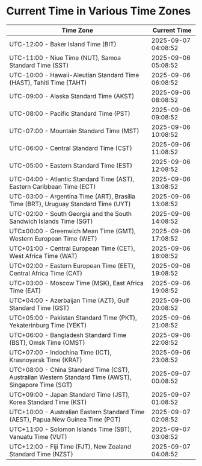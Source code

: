 # Current Time in Various Time Zones

| Time Zone | Current Time |
|-----------|--------------|
| UTC-12:00 - Baker Island Time (BIT) | 2025-09-07 04:08:52 |
| UTC-11:00 - Niue Time (NUT), Samoa Standard Time (SST) | 2025-09-06 05:08:52 |
| UTC-10:00 - Hawaii-Aleutian Standard Time (HAST), Tahiti Time (TAHT) | 2025-09-06 06:08:52 |
| UTC-09:00 - Alaska Standard Time (AKST) | 2025-09-06 08:08:52 |
| UTC-08:00 - Pacific Standard Time (PST) | 2025-09-06 09:08:52 |
| UTC-07:00 - Mountain Standard Time (MST) | 2025-09-06 10:08:52 |
| UTC-06:00 - Central Standard Time (CST) | 2025-09-06 11:08:52 |
| UTC-05:00 - Eastern Standard Time (EST) | 2025-09-06 12:08:52 |
| UTC-04:00 - Atlantic Standard Time (AST), Eastern Caribbean Time (ECT) | 2025-09-06 13:08:52 |
| UTC-03:00 - Argentina Time (ART), Brasília Time (BRT), Uruguay Standard Time (UYT) | 2025-09-06 13:08:52 |
| UTC-02:00 - South Georgia and the South Sandwich Islands Time (SGT) | 2025-09-06 14:08:52 |
| UTC±00:00 - Greenwich Mean Time (GMT), Western European Time (WET) | 2025-09-06 17:08:52 |
| UTC+01:00 - Central European Time (CET), West Africa Time (WAT) | 2025-09-06 18:08:52 |
| UTC+02:00 - Eastern European Time (EET), Central Africa Time (CAT) | 2025-09-06 19:08:52 |
| UTC+03:00 - Moscow Time (MSK), East Africa Time (EAT) | 2025-09-06 19:08:52 |
| UTC+04:00 - Azerbaijan Time (AZT), Gulf Standard Time (GST) | 2025-09-06 20:08:52 |
| UTC+05:00 - Pakistan Standard Time (PKT), Yekaterinburg Time (YEKT) | 2025-09-06 21:08:52 |
| UTC+06:00 - Bangladesh Standard Time (BST), Omsk Time (OMST) | 2025-09-06 22:08:52 |
| UTC+07:00 - Indochina Time (ICT), Krasnoyarsk Time (KRAT) | 2025-09-06 23:08:52 |
| UTC+08:00 - China Standard Time (CST), Australian Western Standard Time (AWST), Singapore Time (SGT) | 2025-09-07 00:08:52 |
| UTC+09:00 - Japan Standard Time (JST), Korea Standard Time (KST) | 2025-09-07 01:08:52 |
| UTC+10:00 - Australian Eastern Standard Time (AEST), Papua New Guinea Time (PGT) | 2025-09-07 02:08:52 |
| UTC+11:00 - Solomon Islands Time (SBT), Vanuatu Time (VUT) | 2025-09-07 03:08:52 |
| UTC+12:00 - Fiji Time (FJT), New Zealand Standard Time (NZST) | 2025-09-07 04:08:52 |
